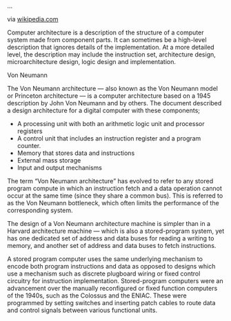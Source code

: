 …

via [wikipedia.com](http://wikipedia.com)

Computer architecture is a description of the structure of a computer system made from component parts. It can sometimes be a high-level description that ignores details of the implementation. At a more detailed level, the description may include the instruction set, architecture design, microarchitecture design, logic design and implementation.

Von Neumann

The Von Neumann architecture — also known as the Von Neumann model or Princeton architecture — is a computer architecture based on a 1945 description by John Von Neumann and by others. The document described a design architecture for a digital computer with these components;

- A processing unit with both an arithmetic logic unit and processor registers
- A control unit that includes an instruction register and a program counter.
- Memory that stores data and instructions
- External mass storage
- Input and output mechanisms

The term “Von Neumann architecture” has evolved to refer to any stored program compute in which an instruction fetch and a data operation cannot occur at the same time (since they share a common bus). This is referred to as the Von Neumann bottleneck, which often limits the performance of the corresponding system.

The design of a Von Neumann architecture machine is simpler than in a Harvard architecture machine — which is also a stored-program system, yet has one dedicated set of address and data buses for reading a writing to memory, and another set of address and data buses to fetch instructions.

A stored program computer uses the same underlying mechanism to encode both program instructions and data as opposed to designs which use a mechanism such as discrete plugboard wiring or fixed control circuitry for instruction implementation. Stored-program computers were an advancement over the manually reconfigured or fixed function computers of the 1940s, such as the Colossus and the ENIAC. These were programmed by setting switches and inserting patch cables to route data and control signals between various functional units.